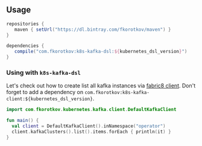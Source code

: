 ## Usage

 ```groovy
repositories {
    maven { setUrl("https://dl.bintray.com/fkorotkov/maven") }
} 
 
dependencies {
    compile("com.fkorotkov:k8s-kafka-dsl:${kubernetes_dsl_version}")
}
```

### Using with `k8s-kafka-dsl`

Let's check out how to create list all kafka instances via [fabric8 client](https://github.com/fabric8io/kubernetes-client).
Don't forget to add a dependency on `com.fkorotkov:k8s-kafka-client:${kubernetes_dsl_version}`.

```kotlin
import com.fkorotkov.kubernetes.kafka.client.DefaultKafkaClient

fun main() {
  val client = DefaultKafkaClient().inNamespace("operator")
  client.kafkaClusters().list().items.forEach { println(it) }
}
```